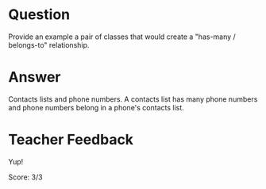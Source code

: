 # Question

Provide an example a pair of classes that would create a "has-many / belongs-to" relationship.

# Answer
Contacts lists and phone numbers. A contacts list has many phone numbers and phone numbers belong in a phone's contacts list. 

# Teacher Feedback

Yup!

Score: 3/3